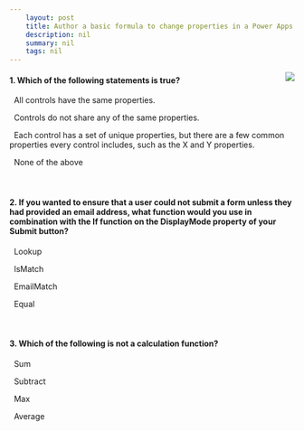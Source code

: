 ```yaml
---
    layout: post
    title: Author a basic formula to change properties in a Power Apps canvas app  
    description: nil
    summary: nil
    tags: nil
---
```



 <a target="_blank" href="https://docs.microsoft.com/en-us/learn/modules/author-basic-formula-change-properties-powerapps/7-knowledge-check/"><i class="fas fa-external-link-alt"></i> </a>
 <img align="right" src="https://docs.microsoft.com/en-us/learn/achievements/change-properties.svg">
####  1. Which of the following statements is true?


<i class='far fa-square'></i> &nbsp;&nbsp;All controls have the same properties.

<i class='far fa-square'></i> &nbsp;&nbsp;Controls do not share any of the same properties.

<i class='fas fa-check-square' style='color: Dodgerblue;'></i> &nbsp;&nbsp;Each control has a set of unique properties, but there are a few common properties every control includes, such as the X and Y properties.

<i class='far fa-square'></i> &nbsp;&nbsp;None of the above
<br />
<br />
<br />

####  2. If you wanted to ensure that a user could not submit a form unless they had provided an email address, what function would you use in combination with the If function on the DisplayMode property of your Submit button?


<i class='far fa-square'></i> &nbsp;&nbsp;Lookup

<i class='fas fa-check-square' style='color: Dodgerblue;'></i> &nbsp;&nbsp;IsMatch

<i class='far fa-square'></i> &nbsp;&nbsp;EmailMatch

<i class='far fa-square'></i> &nbsp;&nbsp;Equal
<br />
<br />
<br />

####  3. Which of the following is not a calculation function?


<i class='far fa-square'></i> &nbsp;&nbsp;Sum

<i class='fas fa-check-square' style='color: Dodgerblue;'></i> &nbsp;&nbsp;Subtract

<i class='far fa-square'></i> &nbsp;&nbsp;Max

<i class='far fa-square'></i> &nbsp;&nbsp;Average
<br />
<br />
<br />
